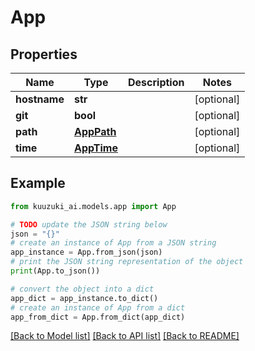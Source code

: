 # App


## Properties

Name | Type | Description | Notes
------------ | ------------- | ------------- | -------------
**hostname** | **str** |  | [optional]
**git** | **bool** |  | [optional]
**path** | [**AppPath**](AppPath.md) |  | [optional]
**time** | [**AppTime**](AppTime.md) |  | [optional]

## Example

```python
from kuuzuki_ai.models.app import App

# TODO update the JSON string below
json = "{}"
# create an instance of App from a JSON string
app_instance = App.from_json(json)
# print the JSON string representation of the object
print(App.to_json())

# convert the object into a dict
app_dict = app_instance.to_dict()
# create an instance of App from a dict
app_from_dict = App.from_dict(app_dict)
```
[[Back to Model list]](../README.md#documentation-for-models) [[Back to API list]](../README.md#documentation-for-api-endpoints) [[Back to README]](../README.md)

